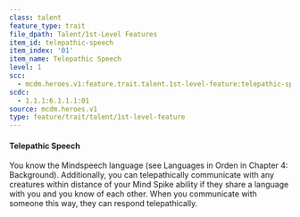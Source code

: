 ```yaml
---
class: talent
feature_type: trait
file_dpath: Talent/1st-Level Features
item_id: telepathic-speech
item_index: '01'
item_name: Telepathic Speech
level: 1
scc:
  - mcdm.heroes.v1:feature.trait.talent.1st-level-feature:telepathic-speech
scdc:
  - 1.1.1:6.1.1.1:01
source: mcdm.heroes.v1
type: feature/trait/talent/1st-level-feature
---
```


#### Telepathic Speech

You know the Mindspeech language (see Languages in Orden in Chapter 4: Background). Additionally, you can telepathically communicate with any creatures within distance of your Mind Spike ability if they share a language with you and you know of each other. When you communicate with someone this way, they can respond telepathically.
